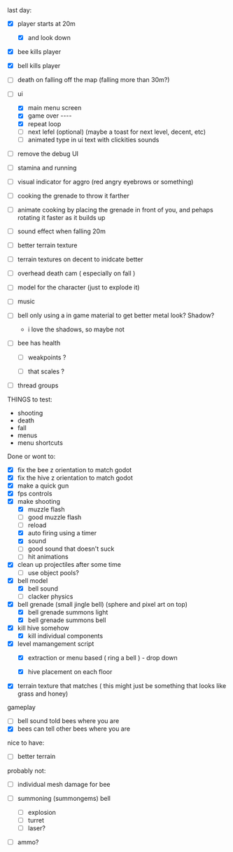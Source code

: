 last day:
- [x] player starts at 20m
	- [x] and look down
- [x] bee kills player
- [x] bell kills player
- [ ] death on falling off the map (falling more than 30m?)
- [ ] ui
	- [x] main menu screen
	- [x] game over ----
	- [x] repeat loop
	- [ ] next lefel (optional) (maybe a toast for next level, decent, etc)
	- [ ] animated type in ui text with clickities sounds
- [ ] remove the debug UI

- [ ] stamina and running
- [ ] visual indicator for aggro (red angry eyebrows or something)

- [ ] cooking the grenade to throw it farther
- [ ] animate cooking by placing the grenade in front of you, and pehaps rotating it faster as it builds up

- [ ] sound effect when falling 20m
- [ ] better terrain texture
- [ ] terrain textures on decent to inidcate better

- [ ] overhead death cam ( especially on fall )
- [ ] model for the character (just to explode it)

- [ ] music

- [ ] bell only using a in game material to get better metal look? Shadow?
	- i love the shadows, so maybe not


- [ ] bee has health
  - [ ] weakpoints ?
  - [ ] that scales ?


- [ ] thread groups


THINGS to test:
- shooting
- death
- fall
- menus
- menu shortcuts

Done or wont to:

- [x] fix the bee z orientation to match godot
- [x] fix the hive z orientation to match godot
- [x] make a quick gun
- [x] fps controls
- [x] make shooting
	- [x] muzzle flash
	- [ ] good muzzle flash
	- [ ] reload
	- [x] auto firing using a timer
	- [x] sound
	- [ ] good sound that doesn't suck
	- [ ] hit animations
- [x] clean up projectiles after some time
	- [ ] use object pools?

- [x] bell model
	- [x] bell sound
	- [ ] clacker physics

- [x] bell grenade (small jingle bell) (sphere and pixel art on top)
	- [x] bell grenade summons light
	- [x] bell grenade summons bell
- [x] kill hive somehow
	- [x] kill individual components
- [x] level mamangement script
	- [x] extraction or menu based ( ring a bell ) - drop down
	- [x] hive placement on each floor




- [x] terrain texture that matches ( this might just be something that looks like grass and honey)

gameplay
- [ ] bell sound told bees where you are
- [x] bees can tell other bees where you are

nice to have:
- [ ] better terrain

probably not:
- [ ] individual mesh damage for bee
- [ ] summoning (summongems) bell
	- [ ] explosion
	- [ ] turret
	- [ ] laser?
- [ ] ammo?

